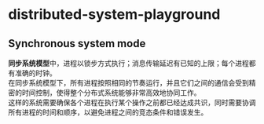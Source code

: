 # distributed-system-playground

## Synchronous system mode
**同步系统模型**中，进程以锁步方式执行；消息传输延迟有已知的上限；每个进程都有准确的时钟。<br>
在同步系统模型下，所有进程按照相同的节奏运行，并且它们之间的通信会受到精密的时间控制，使得整个分布式系统能够非常高效地协同工作。<br>
这样的系统需要确保各个进程在执行某个操作之前都已经达成共识，同时需要协调所有进程的时间和顺序，以避免进程之间的竞态条件和错误发生。
